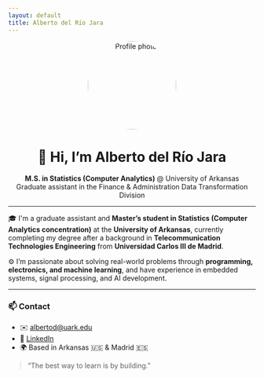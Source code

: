 ```yaml
---
layout: default
title: Alberto del Río Jara
---
```


<p align="center">
  <img src="9763b993-cb89-4597-8e10-68174a0c2d32.png" width="180" style="border-radius: 50%;" alt="Profile photo">
</p>

<h1 align="center">👋 Hi, I’m Alberto del Río Jara</h1>

<p align="center"><strong>M.S. in Statistics (Computer Analytics)</strong> @ University of Arkansas<br>
Graduate assistant in the Finance & Administration Data Transformation Division</p>

---

🎓 I'm a graduate assistant and **Master’s student in Statistics (Computer Analytics concentration)** at the **University of Arkansas**, currently completing my degree after a background in **Telecommunication Technologies Engineering** from **Universidad Carlos III de Madrid**.

⚙️ I’m passionate about solving real-world problems through **programming, electronics, and machine learning**, and have experience in embedded systems, signal processing, and AI development.

---

### 📫 Contact

- ✉️ albertod@uark.edu  
- 🔗 [LinkedIn](https://www.linkedin.com/in/alberto-del-r%C3%ADo-jara-a4b0312a3/)  
- 🌍 Based in Arkansas 🇺🇸 & Madrid 🇪🇸

> “The best way to learn is by building.”
